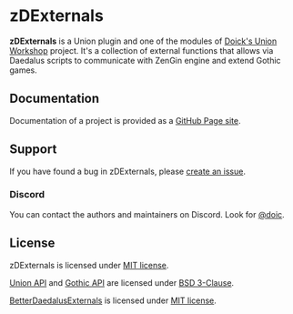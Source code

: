 # zDExternals

**zDExternals** is a Union plugin and one of the modules of [Doick's Union Workshop](https://github.com/Doick-Union-Workshop) project. It's a collection of external functions that allows via Daedalus scripts to communicate with ZenGin engine and extend Gothic games.

## Documentation

Documentation of a project is provided as a [GitHub Page site](https://doick-union-workshop.github.io/zDDocs/externals/ai/).

## Support

If you have found a bug in zDExternals, please [create an issue](https://github.com/Doick-Union-Workshop/zDExternals/issues/new).

### Discord

You can contact the authors and maintainers on Discord. Look for [@doic](https://discord.com/users/219766962312577024).

## License

zDExternals is licensed under [MIT license](https://github.com/Doick-Union-Workshop/zDExternals/blob/main/LICENSE).

[Union API](https://gitlab.com/union-framework/union-api) and [Gothic API](https://gitlab.com/union-framework/gothic-api) are licensed under [BSD 3-Clause](https://gitlab.com/union-framework/union-api/-/blob/main/LICENSE?ref_type=heads).

[BetterDaedalusExternals](https://github.com/bogu9821/BetterDaedalusExternals) is licensed under [MIT license](https://github.com/bogu9821/BetterDaedalusExternals/blob/main/LICENSE).
